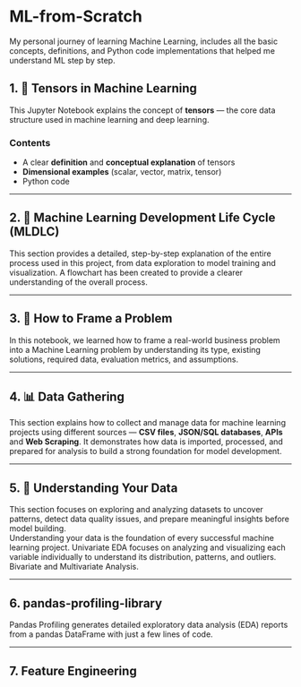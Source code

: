 # ML-from-Scratch
My personal journey of learning Machine Learning, includes all the basic concepts, definitions, and Python code implementations that helped me understand ML step by step.

## 1. 🧠 Tensors in Machine Learning
This Jupyter Notebook explains the concept of **tensors** — the core data structure used in machine learning and deep learning.

### Contents
- A clear **definition** and **conceptual explanation** of tensors  
- **Dimensional examples** (scalar, vector, matrix, tensor)  
- Python code
---

## 2. 🤖 Machine Learning Development Life Cycle (MLDLC)
This section provides a detailed, step-by-step explanation of the entire process used in this project, from data exploration to model training and visualization. A flowchart has been created to provide a clearer understanding of the overall process.

---

## 3. 🧩 How to Frame a Problem
In this notebook, we learned how to frame a real-world business problem into a Machine Learning problem by understanding its type, existing solutions, required data, evaluation metrics, and assumptions.

---

## 4. 📊 Data Gathering

This section explains how to collect and manage data for machine learning projects using different sources — **CSV files**, **JSON/SQL databases**, **APIs** and **Web Scraping**.
It demonstrates how data is imported, processed, and prepared for analysis to build a strong foundation for model development.

---

## 5. 🧠 Understanding Your Data  
This section focuses on exploring and analyzing datasets to uncover patterns, detect data quality issues, and prepare meaningful insights before model building.  
Understanding your data is the foundation of every successful machine learning project.
Univariate EDA focuses on analyzing and visualizing each variable individually to understand its distribution, patterns, and outliers.
Bivariate and Multivariate Analysis.

---

## 6. pandas-profiling-library
Pandas Profiling generates detailed exploratory data analysis (EDA) reports from a pandas DataFrame with just a few lines of code.

---

## 7. Feature Engineering







